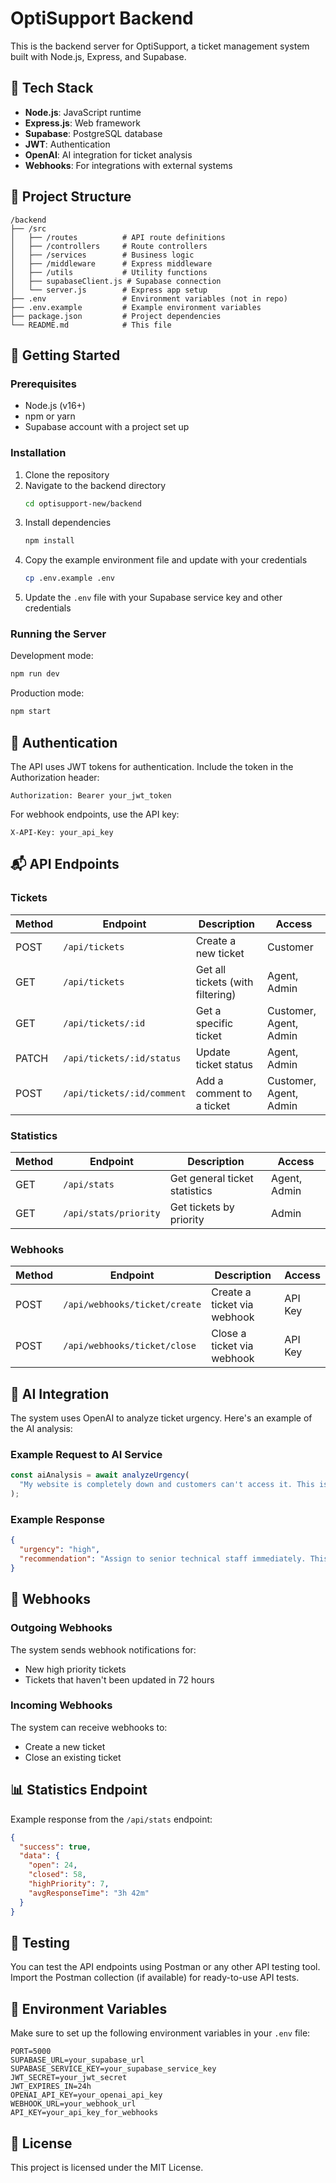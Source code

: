 # OptiSupport Backend

This is the backend server for OptiSupport, a ticket management system built with Node.js, Express, and Supabase.

## 🧱 Tech Stack

- **Node.js**: JavaScript runtime
- **Express.js**: Web framework
- **Supabase**: PostgreSQL database
- **JWT**: Authentication
- **OpenAI**: AI integration for ticket analysis
- **Webhooks**: For integrations with external systems

## 📁 Project Structure

```
/backend
├── /src
│   ├── /routes          # API route definitions
│   ├── /controllers     # Route controllers
│   ├── /services        # Business logic
│   ├── /middleware      # Express middleware
│   ├── /utils           # Utility functions
│   ├── supabaseClient.js # Supabase connection
│   └── server.js        # Express app setup
├── .env                 # Environment variables (not in repo)
├── .env.example         # Example environment variables
├── package.json         # Project dependencies
└── README.md            # This file
```

## 🚀 Getting Started

### Prerequisites

- Node.js (v16+)
- npm or yarn
- Supabase account with a project set up

### Installation

1. Clone the repository
2. Navigate to the backend directory
   ```bash
   cd optisupport-new/backend
   ```
3. Install dependencies
   ```bash
   npm install
   ```
4. Copy the example environment file and update with your credentials
   ```bash
   cp .env.example .env
   ```
5. Update the `.env` file with your Supabase service key and other credentials

### Running the Server

Development mode:
```bash
npm run dev
```

Production mode:
```bash
npm start
```

## 🔐 Authentication

The API uses JWT tokens for authentication. Include the token in the Authorization header:

```
Authorization: Bearer your_jwt_token
```

For webhook endpoints, use the API key:

```
X-API-Key: your_api_key
```

## 📬 API Endpoints

### Tickets

| Method | Endpoint | Description | Access |
|--------|----------|-------------|--------|
| POST | `/api/tickets` | Create a new ticket | Customer |
| GET | `/api/tickets` | Get all tickets (with filtering) | Agent, Admin |
| GET | `/api/tickets/:id` | Get a specific ticket | Customer, Agent, Admin |
| PATCH | `/api/tickets/:id/status` | Update ticket status | Agent, Admin |
| POST | `/api/tickets/:id/comment` | Add a comment to a ticket | Customer, Agent, Admin |

### Statistics

| Method | Endpoint | Description | Access |
|--------|----------|-------------|--------|
| GET | `/api/stats` | Get general ticket statistics | Agent, Admin |
| GET | `/api/stats/priority` | Get tickets by priority | Admin |

### Webhooks

| Method | Endpoint | Description | Access |
|--------|----------|-------------|--------|
| POST | `/api/webhooks/ticket/create` | Create a ticket via webhook | API Key |
| POST | `/api/webhooks/ticket/close` | Close a ticket via webhook | API Key |

## 🧠 AI Integration

The system uses OpenAI to analyze ticket urgency. Here's an example of the AI analysis:

### Example Request to AI Service

```javascript
const aiAnalysis = await analyzeUrgency(
  "My website is completely down and customers can't access it. This is urgent!"
);
```

### Example Response

```json
{
  "urgency": "high",
  "recommendation": "Assign to senior technical staff immediately. This is a critical outage affecting business operations."
}
```

## 🔄 Webhooks

### Outgoing Webhooks

The system sends webhook notifications for:
- New high priority tickets
- Tickets that haven't been updated in 72 hours

### Incoming Webhooks

The system can receive webhooks to:
- Create a new ticket
- Close an existing ticket

## 📊 Statistics Endpoint

Example response from the `/api/stats` endpoint:

```json
{
  "success": true,
  "data": {
    "open": 24,
    "closed": 58,
    "highPriority": 7,
    "avgResponseTime": "3h 42m"
  }
}
```

## 🧪 Testing

You can test the API endpoints using Postman or any other API testing tool. Import the Postman collection (if available) for ready-to-use API tests.

## 📝 Environment Variables

Make sure to set up the following environment variables in your `.env` file:

```
PORT=5000
SUPABASE_URL=your_supabase_url
SUPABASE_SERVICE_KEY=your_supabase_service_key
JWT_SECRET=your_jwt_secret
JWT_EXPIRES_IN=24h
OPENAI_API_KEY=your_openai_api_key
WEBHOOK_URL=your_webhook_url
API_KEY=your_api_key_for_webhooks
```

## 📄 License

This project is licensed under the MIT License.
